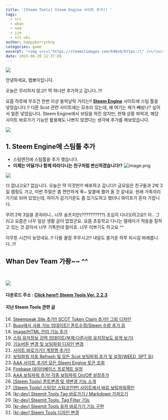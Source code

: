 ```yaml
---
title: '[Steem Tools] Steem Engine 사이트 추가!! '
tags:
  - sct
  - whan
  - aaa
  - jjm
  - sct-ubi
author: happyberrysboy
categories: game
excerpt: "<img src=\"https://steemitimages.com/640x0/https:/\" />\r\n/cdn.steemitimages.com/DQmbo4bis7WgjdVYdXR9VbzWdzh2aCXw2JFVKfruYNCNV4G/wdt.png)  안녕하세요, 햅뽀이입니다.  오늘은 무리하지 않고!! 딱 하나만 추가하고 갑니다..!!!  요즘 하루에 무조건 한번 이상 들락날락 거리는!!  [**Steem Engine**]() 사이트에 스팀 툴을 넣었습니다.!....."
date: 2019-06-20 12:37:09
---
```


![](https://steemitimages.com/640x0/https://cdn.steemitimages.com/DQmbo4bis7WgjdVYdXR9VbzWdzh2aCXw2JFVKfruYNCNV4G/wdt.png)

안녕하세요, 햅뽀이입니다.

오늘은 무리하지 않고!! 딱 하나만 추가하고 갑니다..!!!

요즘 하루에 무조건 한번 이상 들락날락 거리는!! 
[**Steem Engine**](https://steem-engine.com) 사이트에 스팀 툴을 넣었습니다.!!
다른  Scot 관련 사이트에는 모조리 있는데, 왜 여기는 제가 빼놨나? 싶어서 얼른 넣었습니다.
Steem Engine에서 보팅을 하진 않지만, 현재 상황 파악과, 해당 사이트 바로가기 기능만 활용해도 나쁘지 않겠다는 생각에 추가를 해보았습니다.

![](https://ipfs.busy.org/ipfs/QmUKxtLW5JEnqaaAnwiLc9kFK1BqpcMGoFKTF7JLKcvJqy)

## 1. Steem Engine에 스팀툴 추가
- 스팀엔진에 스팀툴을 추가 했습니다.
- **이제는 어딜가나 함께 따라다니는 친구처럼 변신하겠습니다!?**
![image.png](https://files.steempeak.com/file/steempeak/happyberrysboy/Fz3mNyS9-image.png)

![](https://ipfs.busy.org/ipfs/QmUKxtLW5JEnqaaAnwiLc9kFK1BqpcMGoFKTF7JLKcvJqy)

더 없냐고요? 없습니다. 오늘은 딱 이것만!!! 배포하고 갑니다!!
금요일은 친구들과 2박 3일 캠핑도 가고, 이번 주말은 좀 편안하게 푹~ 알콜에 쩔어 올 것 같네요.
원래 가족끼리 가기로 되어 있었는데, 아이가 감기기운도 좀 있기도하고 했더니 와이프가 혼자 가랍니다.

무려 2박 3일을 혼자라니.. 너무 슬프지만(??????????) 조심히 다녀오려고요!! 
아.. 그리고 요즘은 너무 일상 생활 글이 없었군요. 요즘 초등학교 다니는 딸래미가 적응을 잘하고 있는 것 같아서 너무 기특한데 말이죠. 너무 이쁘기도 하고요 ^^

아무튼 시간이 늦었네요..!! 다들 꿀잠 주무시고!! 내일도 즐거운 하루 되시길 바래봅니다..!!! 

## Whan Dev Team 가좡~~ ^^

<br>

![](https://ipfs.busy.org/ipfs/QmUKxtLW5JEnqaaAnwiLc9kFK1BqpcMGoFKTF7JLKcvJqy)

#### 다운로드 주소 : [Click here!! Steem Tools Ver. 2.2.3](https://chrome.google.com/webstore/detail/steem-tools/ifjgbijfaocfhnihljlppnonjogpipjl?hl=ko)


#### 지난 Steem Tools 관련 글
16. [Steempeak Site 추가!! SCOT Token Claim 추가!! 그외 디자인](/@happyberrysboy/steem-tools-steempeak-site-scot-token-claim)
15. [Busy에서 사용 가능 업데이트!! 폰트수정/Steem 수량 추가 등](/@happyberrysboy/steem-tools-busy-steem)
14. [Image/HTML 관리 기능 추가](/@happyberrysboy/steem-tools-image-html)
13. [스팀 유저정보 강력 업데이트(부제:다른사람 유저정보도 쉽게 보기)](/@happyberrysboy/6mfx8g-steem-tools)
12. [기능버튼 변경 및 보팅파워 디자인 변경](/@happyberrysboy/3fkve2-steem-tools)
11. [사이트 바로가기!! 계정명 추가!!](/@happyberrysboy/7rtj5s-steem-tools)
10. [보팅파워 자동 Refresh 및 모든 Scot 보팅파워 추가 및 설정(WEED, SPT 등)](/@happyberrysboy/steem-tools-refresh-scot-weed-spt)
9. [AAA 사이트 추가!! 모든 Steem Engine 토큰 조회](/@happyberrysboy/steem-tools-aaa-steem-engine)
8. [Firebase 데이터베이스 프로젝트 설정](/@happyberrysboy/kr-dev-firebase)
7. [AAA 보팅파워 추가! 각종 보팅파워 On/Off 설정추가](/@happyberrysboy/steem-tools-aaa-on-off)
6. [[Steem Tools] 폰트변경 및 색변경 기능 소개](/@happyberrysboy/3uhczo-steem-tools)
5. [[Steem Tools] 스팀잇! 스팀코인판! 사이트에서 바로 보팅파워확인](/@happyberrysboy/26qyu3-steem-tools)
4. [[kr-dev] Steemit Tools Tag 바로가기 / Markdown 가져오기](/@happyberrysboy/kr-dev-steemit-tools-tag-markdown)
3. [[kr-dev] Steemit Tools, Tag Filter 기능](/@happyberrysboy/kr-dev-steemit-tools-tag-filter)
2. [[kr-dev] Steemit Tools 유저 바로가기 기능 구현](/@happyberrysboy/kr-dev-steemit-tools)
1. [[kr-dev] Steem Tools 디자인 변경](/@happyberrysboy/2qkzl4-kr-dev-steem-tools)

